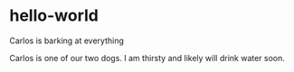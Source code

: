 # hello-world
Carlos is barking at everything

Carlos is one of our two dogs.
I am thirsty and likely will drink water soon.
